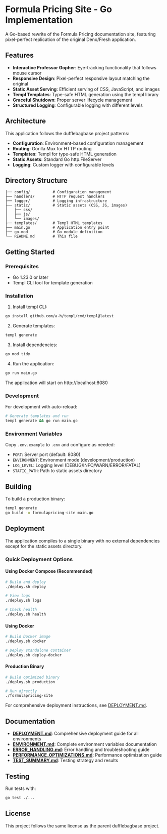 # Formula Pricing Site - Go Implementation

A Go-based rewrite of the Formula Pricing documentation site, featuring pixel-perfect replication of the original Deno/Fresh application.

## Features

- **Interactive Professor Gopher**: Eye-tracking functionality that follows mouse cursor
- **Responsive Design**: Pixel-perfect responsive layout matching the original
- **Static Asset Serving**: Efficient serving of CSS, JavaScript, and images
- **Templ Templates**: Type-safe HTML generation using the templ library
- **Graceful Shutdown**: Proper server lifecycle management
- **Structured Logging**: Configurable logging with different levels

## Architecture

This application follows the dufflebagbase project patterns:

- **Configuration**: Environment-based configuration management
- **Routing**: Gorilla Mux for HTTP routing
- **Templates**: Templ for type-safe HTML generation
- **Static Assets**: Standard Go http.FileServer
- **Logging**: Custom logger with configurable levels

## Directory Structure

```
├── config/          # Configuration management
├── handlers/        # HTTP request handlers
├── logger/          # Logging infrastructure
├── static/          # Static assets (CSS, JS, images)
│   ├── css/
│   ├── js/
│   └── images/
├── templates/       # Templ HTML templates
├── main.go          # Application entry point
├── go.mod           # Go module definition
└── README.md        # This file
```

## Getting Started

### Prerequisites

- Go 1.23.0 or later
- Templ CLI tool for template generation

### Installation

1. Install templ CLI:
```bash
go install github.com/a-h/templ/cmd/templ@latest
```

2. Generate templates:
```bash
templ generate
```

3. Install dependencies:
```bash
go mod tidy
```

4. Run the application:
```bash
go run main.go
```

The application will start on http://localhost:8080

### Development

For development with auto-reload:

```bash
# Generate templates and run
templ generate && go run main.go
```

### Environment Variables

Copy `.env.example` to `.env` and configure as needed:

- `PORT`: Server port (default: 8080)
- `ENVIRONMENT`: Environment mode (development/production)
- `LOG_LEVEL`: Logging level (DEBUG/INFO/WARN/ERROR/FATAL)
- `STATIC_PATH`: Path to static assets directory

## Building

To build a production binary:

```bash
templ generate
go build -o formulapricing-site main.go
```

## Deployment

The application compiles to a single binary with no external dependencies except for the static assets directory.

### Quick Deployment Options

#### Using Docker Compose (Recommended)
```bash
# Build and deploy
./deploy.sh deploy

# View logs
./deploy.sh logs

# Check health
./deploy.sh health
```

#### Using Docker
```bash
# Build Docker image
./deploy.sh docker

# Deploy standalone container
./deploy.sh deploy-docker
```

#### Production Binary
```bash
# Build optimized binary
./deploy.sh production

# Run directly
./formulapricing-site
```

For comprehensive deployment instructions, see [DEPLOYMENT.md](DEPLOYMENT.md).

## Documentation

- **[DEPLOYMENT.md](DEPLOYMENT.md)**: Comprehensive deployment guide for all environments
- **[ENVIRONMENT.md](ENVIRONMENT.md)**: Complete environment variables documentation
- **[ERROR_HANDLING.md](ERROR_HANDLING.md)**: Error handling and troubleshooting guide
- **[PERFORMANCE_OPTIMIZATIONS.md](PERFORMANCE_OPTIMIZATIONS.md)**: Performance optimization guide
- **[TEST_SUMMARY.md](TEST_SUMMARY.md)**: Testing strategy and results

## Testing

Run tests with:

```bash
go test ./...
```

## License

This project follows the same license as the parent dufflebagbase project.